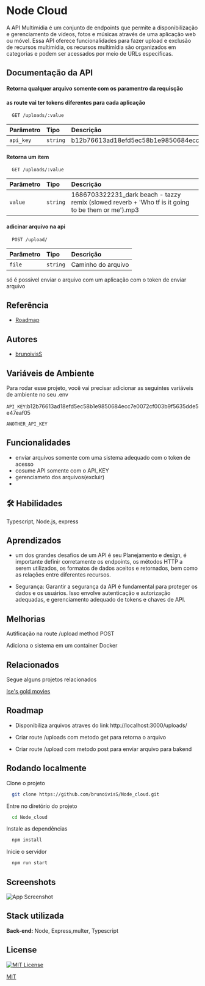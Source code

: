 # Node Cloud

A API  Multimídia é um conjunto de endpoints que permite a disponibilização e gerenciamento de vídeos, fotos e músicas através de uma aplicação web ou móvel. Essa API oferece funcionalidades para fazer upload e exclusão de recursos multimídia, os recursos multimídia são organizados em categorias e podem ser acessados por meio de URLs específicas.


## Documentação da API

#### Retorna qualquer arquivo somente com os paramentro da requisção
#### as route vai ter tokens diferentes para cada aplicação

```http
  GET /uploads/:value
```

| Parâmetro   | Tipo       | Descrição                           |
| :---------- | :--------- | :---------------------------------- |
| `api_key` | `string` | b12b76613ad18efd5ec58b1e9850684ecc7e0072cf003b9f5635dde5e47eaf05 |

#### Retorna um item

```http
  GET /uploads/:value
```

| Parâmetro   | Tipo       | Descrição                                   |
| :---------- | :--------- | :------------------------------------------ |
| `value`      | `string` | 1686703322231_dark beach - tazzy remix (slowed  reverb + 'Who tf is it going to be them or me').mp3 |


#### adicinar arquivo na api 
```http
  POST /upload/
```
| Parâmetro   | Tipo       | Descrição                                   |
| :---------- | :--------- | :------------------------------------------ |
| `file`      | `string` | Caminho do arquivo |

só é possivel enviar o arquivo com um aplicação com o token de enviar arquivo


## Referência

 - [Roadmap](https://roadmap.sh/backend)



## Autores

- [brunoivisS](https://github.com/brunoivisS)


## Variáveis de Ambiente

Para rodar esse projeto, você vai precisar adicionar as seguintes variáveis de ambiente no seu .env

`API_KEY`:b12b76613ad18efd5ec58b1e9850684ecc7e0072cf003b9f5635dde5e47eaf05

`ANOTHER_API_KEY`


## Funcionalidades

- enviar arquivos somente com uma sistema adequado com o token de acesso
- cosume API somente com o API_KEY 
- gerenciameto dos arquivos(excluir)
- 


## 🛠 Habilidades
Typescript, Node.js, express


## Aprendizados

- um dos grandes desafios de um API é seu Planejamento e design, é importante definir corretamente os endpoints, os métodos HTTP a serem utilizados, os formatos de dados aceitos e retornados, bem como as relações entre diferentes recursos.

- Segurança: Garantir a segurança da API é fundamental para proteger os dados e os usuários. Isso envolve autenticação e autorização adequadas,  e gerenciamento adequado de tokens e chaves de API.



## Melhorias

Autificação na route /upload method POST 

Adiciona o sistema em um container Docker



## Relacionados

Segue alguns projetos relacionados

[Ise's gold movies](https://github.com/matiassingers/awesome-readme)


## Roadmap

- Disponibiliza arquivos atraves do link http://localhost:3000/uploads/

- Criar route /uploads com metodo get para retorna o arquivo


- Criar route /upload com metodo post para enviar arquivo para bakend

## Rodando localmente

Clone o projeto

```bash
  git clone https://github.com/brunoivisS/Node_cloud.git
```

Entre no diretório do projeto

```bash
  cd Node_cloud
```

Instale as dependências

```bash
  npm install
```

Inicie o servidor

```bash
  npm run start
```


## Screenshots

![App Screenshot](https://drive.google.com/file/d/1qUE_PuXyLceYWw62buL-k8C7oAjx4KkN/view?usp=sharing)


## Stack utilizada


**Back-end:** Node, Express,multer, Typescript

## License
[![MIT License](https://img.shields.io/badge/License-MIT-green.svg)](https://choosealicense.com/licenses/mit/)

[MIT](https://choosealicense.com/licenses/mit/)
